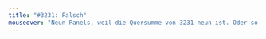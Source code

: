 ```yaml
---
title: "#3231: Falsch"
mouseover: "Neun Panels, weil die Quersumme von 3231 neun ist. Oder so."
---
```

